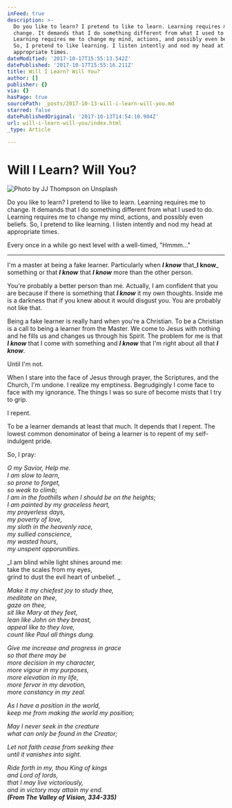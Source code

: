 ```yaml
---
inFeed: true
description: >-
  Do you like to learn? I pretend to like to learn. Learning requires me to
  change. It demands that I do something different from what I used to do.
  Learning requires me to change my mind, actions, and possibly even beliefs.
  So, I pretend to like learning. I listen intently and nod my head at
  appropriate times. 
dateModified: '2017-10-17T15:55:13.542Z'
datePublished: '2017-10-17T15:55:16.211Z'
title: Will I Learn? Will You?
author: []
publisher: {}
via: {}
hasPage: true
sourcePath: _posts/2017-10-13-will-i-learn-will-you.md
starred: false
datePublishedOriginal: '2017-10-13T14:54:10.984Z'
url: will-i-learn-will-you/index.html
_type: Article

---
```

# Will I Learn? Will You?
![Photo by JJ Thompson on Unsplash](https://the-grid-user-content.s3-us-west-2.amazonaws.com/a9c7f617-8e95-4eeb-85a9-482d75e0c9e4.jpg)

Do you like to learn? I pretend to like to learn. Learning requires me to change. It demands that I do something different from what I used to do. Learning requires me to change my mind, actions, and possibly even beliefs. So, I pretend to like learning. I listen intently and nod my head at appropriate times. 

Every once in a while go next level with a well-timed, "Hmmm..." 

---

I'm a master at being a fake learner. Particularly when _**I know**_ that_**I know**_ something or that _**I know**_ that _**I know**_ more than the other person. 

You're probably a better person than me. Actually, I am confident that you are because if there is something that _**I know**_ it my own thoughts. Inside me is a darkness that if you knew about it would disgust you. You are probably not like that. 

Being a fake learner is really hard when you're a Christian. To be a Christian is a call to being a learner from the Master. We come to Jesus with nothing and he fills us and changes us through his Spirit. The problem for me is that _**I know**_ that I come with something and _**I know**_ that I'm right about all that _**I know**_.

Until I'm not. 

When I stare into the face of Jesus through prayer, the Scriptures, and the Church, I'm undone. I realize my emptiness. Begrudgingly I come face to face with my ignorance. The things I was so sure of become mists that I try to grip. 

I repent. 

To be a learner demands at least that much. It depends that I repent. The lowest common denominator of being a learner is to repent of my self-indulgent pride. 

So, I pray:

_O my Savior, Help me.   
I am slow to learn,   
so prone to forget,   
so weak to climb;  
I am in the foothills when I should be on the heights;  
I am painted by my graceless heart,   
my prayerless days,  
my poverty of love,  
my sloth in the heavenly race,  
my sullied conscience,   
my wasted hours,  
my unspent opporunities._

_I am blind while light shines around me:  
take the scales from my eyes,   
grind to dust the evil heart of unbelief. _

_Make it my chiefest joy to study thee,   
meditate on thee,  
gaze on thee,   
sit like Mary at they feet,   
lean like John on they breast,  
appeal like to they love,   
count like Paul all things dung._

_Give me increase and progress in grace  
so that there may be  
more decision in my character,  
more vigour in my purposes,   
more elevation in my life,   
more fervor in my devotion,  
more constancy in my zeal._

_As I have a position in the world,   
keep me from making the world my position;_

_May I never seek in the creature  
what can only be found in the Creator;_

_Let not faith cease from seeking thee  
until it vanishes into sight._

_Ride forth in my, thou King of kings  
and Lord of lords,   
that I may live victoriously,   
and in victory may attain my end.   
**(From The Valley of Vision, 334-335)**_